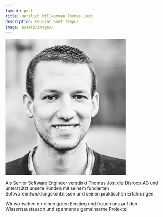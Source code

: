 ```yaml
---
layout: post
title: Herzlich Willkommen Thomas Jost
description: Feugiat amet tempus
image: assets/images/
---
```

![test image](assets/images/Thomas_Jost.jpg)


Als Senior Software Engineer verstärkt Thomas Jost die Disroop AG und unterstützt unsere Kunden
mit seinem fundierten Softwareentwicklungskentnissen und seinen praktischen Erfahrungen.

Wir wünschen dir einen guten Einstieg und freuen uns auf den Wissensaustausch und spannende gemeinsame Projekte!
